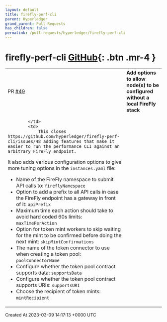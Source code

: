 ```yaml
---
layout: default
title: firefly-perf-cli
parent: Hyperledger
grand_parent: Pull Requests
has_children: false
permalink: /pull-requests/hyperledger/firefly-perf-cli
---
```


# firefly-perf-cli <span class="fs-3 right-align">[GitHub](https://github.com/hyperledger/firefly-perf-cli){: .btn .mr-4 }</span>


<div>
    <table>
        <tr>
            <td>
                PR <a href="https://github.com/hyperledger/firefly-perf-cli/pull/49" class=".btn">#49</a>
            </td>
            <td>
                <b>
                    Add options to allow node(s) to be configured without a local FireFly stack
                </b>
            </td>
        </tr>
        <tr>
            <td>
                
            </td>
            <td>
                This closes https://github.com/hyperledger/firefly-perf-cli/issues/48 adding features that make it easier to run the performance CLI against an arbitrary FireFly endpoint.

It also adds various configuration options to give more tuning options in the `instances.yaml` file:

- Name of the FireFly namespace to submit API calls to: `fireflyNamespace`
- Option to add a prefix to all API calls in case the FireFly endpoint has a gateway in front of it: `apiPrefix`
- Maximum time each action should take to avoid hard coded 60s limits: `maxTimePerAction`
- Option for token mint workers to skip waiting for the mint to be confirmed before doing the next mint: `skipMintConfirmations`
- The name of the token connector to use when creating a token pool: `poolConnectorName`
- Configure whether the token pool contract supports data: `supportsData`
- Configure whether the token pool contract supports URIs: `supportsURI`
- Choose the recipient of token mints: `mintRecipient`
            </td>
        </tr>
    </table>
    <div class="right-align">
        Created At 2023-03-09 14:17:13 +0000 UTC
    </div>
</div>

